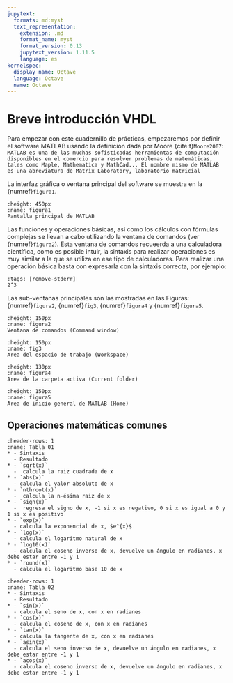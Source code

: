 ```yaml
---
jupytext:
  formats: md:myst
  text_representation:
    extension: .md
    format_name: myst
    format_version: 0.13
    jupytext_version: 1.11.5
    language: es
kernelspec:
  display_name: Octave
  language: Octave
  name: Octave
---
```


# Breve introducción VHDL

Para empezar con este cuadernillo de prácticas, empezaremos por definir el software MATLAB usando la definición dada por Moore {cite:t}`Moore2007`: ``MATLAB es una de las muchas sofisticadas herramientas de computación disponibles
en el comercio para resolver problemas de matemáticas, tales como Maple, Mathematica y MathCad... El nombre mismo de MATLAB es una abreviatura de Matrix Laboratory, laboratorio matricial``


La interfaz gráfica o ventana principal del software se muestra en la {numref}`figura1`.
```{figure} /images/figura1.jpg
:height: 450px
:name: figura1
Pantalla principal de MATLAB
```

Las funciones y operaciones básicas, así como los cálculos con fórmulas complejas se llevan a cabo utilizando la ventana de comandos (ver {numref}`figura2`). Esta ventana de comandos recueerda a una calculadora científica, como es posible intuir, la sintaxis para realizar operaciones es muy similar a la que se utiliza en ese tipo de calculadoras. Para realizar una operación básica basta con expresarla con la sintaxis correcta, por ejemplo: 

```{code-cell} Octave
:tags: [remove-stderr]
2^3
```

Las sub-ventanas principales son las mostradas en las Figuras: {numref}`figura2`, {numref}`fig3`, {numref}`figura4` y {numref}`figura5`.


```{figure} /images/figura2a.jpg
:height: 150px
:name: figura2
Ventana de comandos (Command window)

```
```{figure} /images/figura2b.jpg
:height: 150px
:name: fig3
Area del espacio de trabajo (Workspace)

```

```{figure} /images/figura3b.jpg
:height: 130px
:name: figura4
Area de la carpeta activa (Current folder)

```
```{figure} /images/figura3c.jpg
:height: 150px
:name: figura5
Area de inicio general de MATLAB (Home)

```

## Operaciones matemáticas comunes

```{list-table} Operaciones matemáticas 
:header-rows: 1
:name: Tabla 01
* - Sintaxis
  - Resultado
* - `sqrt(x)`
  -  calcula la raiz cuadrada de x
* - `abs(x)`
  - calcula el valor absoluto de x
* - `nthroot(x)`
  -  calcula la n-ésima raiz de x
* - `sign(x)`
  -  regresa el signo de x, -1 si x es negativo, 0 si x es igual a 0 y 1 si x es positivo
* - `exp(x)`
  - calcula la exponencial de x, $e^{x}$
* - `log(x)`
  - calcula el logaritmo natural de x
* - `log10(x)`
  - calcula el coseno inverso de x, devuelve un ángulo en radianes, x debe estar entre -1 y 1
* - `round(x)`
  - calcula el logaritmo base 10 de x  
```



```{list-table} Operaciones matemáticas con funciones trigonométricas
:header-rows: 1
:name: Tabla 02
* - Sintaxis
  - Resultado
* - `sin(x)`
  - calcula el seno de x, con x en radianes
* - `cos(x)`
  - calcula el coseno de x, con x en radianes
* - `tan(x)`
  - calcula la tangente de x, con x en radianes 
* - `asin(x)`
  - calcula el seno inverso de x, devuelve un ángulo en radianes, x debe estar entre -1 y 1
* - `acos(x)`
  - calcula el coseno inverso de x, devuelve un ángulo en radianes, x debe estar entre -1 y 1
```


